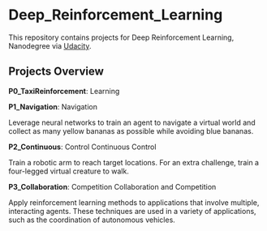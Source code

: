 # Deep_Reinforcement_Learning
This repository contains projects for Deep Reinforcement Learning, Nanodegree via [Udacity](https://www.udacity.com/course/deep-reinforcement-learning-nanodegree--nd893).

## Projects Overview

__P0_TaxiReinforcement__: Learning

__P1_Navigation__: Navigation

Leverage neural networks to train an agent to navigate a virtual world and collect as many yellow bananas as possible while avoiding blue bananas.

__P2_Continuous__: Control Continuous Control

Train a robotic arm to reach target locations. For an extra challenge, train a four-legged virtual creature to walk.

__P3_Collaboration__: Competition Collaboration and Competition

Apply reinforcement learning methods to applications that involve multiple, interacting agents. These techniques are used in a variety of applications, such as the
coordination of autonomous vehicles.
